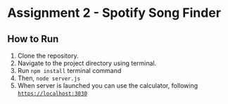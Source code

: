 # Assignment 2 - Spotify Song Finder

## How to Run
1. Clone the repository.
2. Navigate to the project directory using terminal.
3. Run `npm install` terminal command
4. Then, `node server.js`
5. When server is launched you can use the calculator, following <a href="https://localhost:3000">`https://localhost:3030`</a>